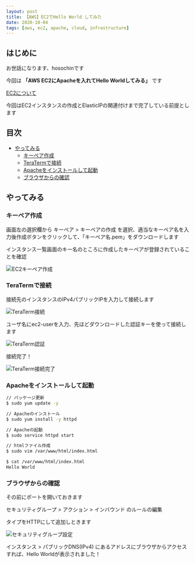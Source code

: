 ```yaml
---
layout: post
title: 【AWS】EC2でHello World してみた
date: 2020-10-04
tags: [aws, ec2, apache, cloud, infrastructure]
---
```


## はじめに

お世話になります、hosochinです

今回は
**「AWS EC2にApacheを入れてHello Worldしてみる」**
です

[EC2について](https://aws.amazon.com/jp/ec2/)

今回はEC2インスタンスの作成とElasticIPの関連付けまで完了している前提とします

## 目次

- [やってみる](#やってみる)
  - [キーペア作成](#キーペア作成)
  - [TeraTermで接続](#teratermで接続)
  - [Apacheをインストールして起動](#apacheをインストールして起動)
  - [ブラウザからの確認](#ブラウザからの確認)

## やってみる

### キーペア作成

画面左の選択欄から キーペア > キーペアの作成 を選択、適当なキーペア名を入力後作成ボタンをクリックして、「キーペア名.pem」をダウンロードします

インスタンス一覧画面のキー名のところに作成したキーペアが登録されていることを確認

![EC2キーペア作成](/assets/ec2-keypair.png)

### TeraTermで接続

接続先のインスタンスのIPv4パブリックIPを入力して接続します

![TeraTerm接続](/assets/teraterm-connection.png)

ユーザ名にec2-userを入力、先ほどダウンロードした認証キーを使って接続します

![TeraTerm認証](/assets/teraterm-auth.png)

接続完了！

![TeraTerm接続完了](/assets/teraterm-connected.png)

### Apacheをインストールして起動

```bash
// パッケージ更新
$ sudo yum update -y

// Apacheのインストール
$ sudo yum install -y httpd

// Apacheの起動
$ sudo service httpd start

// htmlファイル作成
$ sudo vim /var/www/html/index.html

$ cat /var/www/html/index.html
Hello World
```

### ブラウザからの確認

その前にポートを開いておきます

セキュリティグループ > アクション > インバウンド のルールの編集

タイプをHTTPにして追加しときます

![セキュリティグループ設定](/assets/security-group-http.png)

インスタンス > パブリックDNS(IPv4) にあるアドレスにブラウザからアクセスすれば、Hello Worldが表示されました！